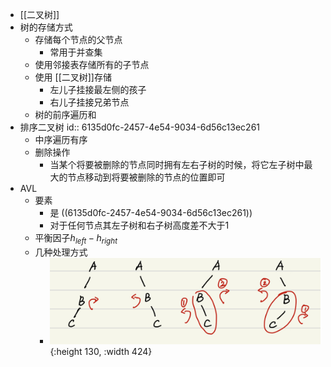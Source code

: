 - [[二叉树]]
- 树的存储方式
	- 存储每个节点的父节点
		- 常用于并查集
	- 使用邻接表存储所有的子节点
	- 使用 [[二叉树]]存储
		- 左儿子挂接最左侧的孩子
		- 右儿子挂接兄弟节点
	- 树的前序遍历和
- 排序二叉树
  id:: 6135d0fc-2457-4e54-9034-6d56c13ec261
	- 中序遍历有序
	- 删除操作
		- 当某个将要被删除的节点同时拥有左右子树的时候，将它左子树中最大的节点移动到将要被删除的节点的位置即可
- AVL
	- 要素
		- 是 ((6135d0fc-2457-4e54-9034-6d56c13ec261))
		- 对于任何节点其左子树和右子树高度差不大于1
	- 平衡因子$h_{left} - h_{right}$
	- 几种处理方式
		- ![IMG_6331D0BFDF1B-1.jpeg](../assets/IMG_6331D0BFDF1B-1_1630917066237_0.jpeg){:height 130, :width 424}